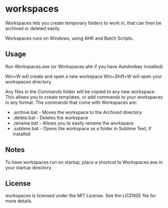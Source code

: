 workspaces
==========

Workspaces lets you create temporary folders to work in, that can then be archived or deleted easily. 

Workspaces runs on Windows, using AHK and Batch Scripts.

Usage
-----
Run Workspaces.exe (or Workspaces.ahk if you have Autohotkey installed)

Win+W will create and open a new workspace
Win+Shift+W will open your workspaces directory.

Any files in the _Commands_ folder will be copied to any new workspace. This allows you to create templates, or add commands to your workspaces in any format.
The commands that come with Workspaces are:

* .archive.bat - Moves the workspace to the _Archived_ directory
* .delete.bat - Deletes the workspace
* .rename.bat - Allows you to easily rename the workspace
* .sublime.bat - Opens the workspace as a folder in Sublime Text, if installed

Notes
-----
To have workspaces run on startup, place a shortcut to Workspaces.exe in your startup directory.

License
-------
workspaces is licensed under the MIT License. See the LICENSE file for more details.


